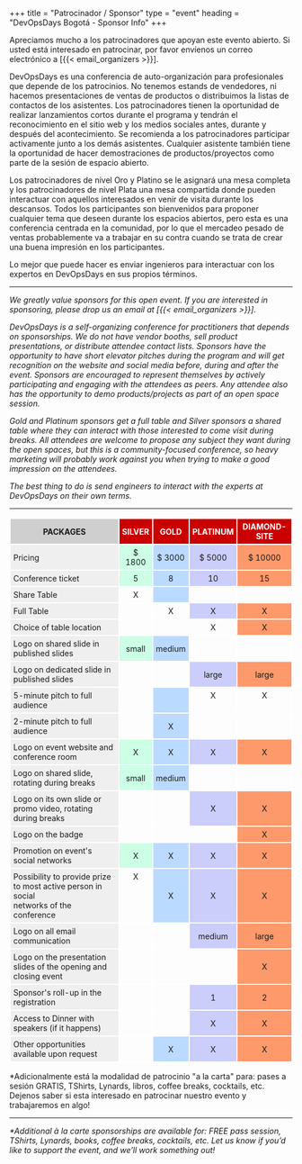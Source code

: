 +++
title = "Patrocinador / Sponsor"
type = "event"
heading = "DevOpsDays Bogotá - Sponsor Info"
+++

<style type="text/css">
.tg  {border-collapse:collapse;border-spacing:0;border:none;}
.tg td{font-size:14px;padding:5px 5px;border-style:solid;border-width:2px;border-color:#ffffff;overflow:hidden;word-break:normal;}
.tg th{font-size:14px;font-weight:normal;padding:5px 5px;border-style:solid;border-color:#ffffff;border-width:2px;overflow:hidden;word-break:normal;}
.tg .tg-y49x{background-color:#cb0000;color:#ffffff;vertical-align:top;text-align:center;vertical-align:middle}
.tg .tg-b44r{background-color:#cbcefb;vertical-align:top;text-align:center;vertical-align:middle}
.tg .tg-yzt1{background-color:#efefef;vertical-align:top;vertical-align:middle}
.tg .tg-mmvm{font-weight:bold;background-color:#cb0000;color:#ffffff;text-align:center;vertical-align:top;vertical-align:middle}
.tg .tg-n100{background-color:#CCFFE5;vertical-align:top;text-align:center;vertical-align:middle}
.tg .tg-i9b1{background-color:#fe996b;vertical-align:top;text-align:center;vertical-align:middle}
.tg .tg-mtwr{background-color:#bbdaff;vertical-align:top;text-align:center;vertical-align:middle}
.tg .tg-c7c7{font-weight:bold;background-color:#cfcfcf;text-align:center;vertical-align:middle}
.tg .tg-h7od{background-color:#cb0000;color:#ffffff;text-align:center;vertical-align:middle}
.tg .tg-yw4l{vertical-align:top;text-align:center}
.tg .tg-93t1{background-color:#68cbd0;vertical-align:top;text-align:center}
.tg .sold-out {text-decoration: line-through; color: #ccc; }
</style>

<p>Apreciamos mucho a los patrocinadores que apoyan este evento abierto. Si usted está interesado en patrocinar, por favor envíenos un correo electrónico a [{{< email_organizers >}}].</p>

DevOpsDays es una conferencia de auto-organización para profesionales que depende de los patrocinios. No tenemos estands de vendedores, ni hacemos presentaciones de ventas de productos o distribuimos la listas de contactos de los asistentes. Los patrocinadores tienen la oportunidad de realizar lanzamientos cortos durante el programa y tendrán el reconocimiento en el sitio web y los medios sociales antes, durante y después del acontecimiento. Se recomienda a los patrocinadores participar activamente junto a los demás asistentes. Cualquier asistente también tiene la oportunidad de hacer demostraciones de productos/proyectos como parte de la sesión de espacio abierto.

Los patrocinadores de nivel Oro y Platino se le asignará una mesa completa y los  patrocinadores de nivel Plata una mesa compartida donde pueden interactuar con aquellos interesados en venir de visita durante los descansos. Todos los participantes son bienvenidos para proponer cualquier tema que deseen durante los espacios abiertos, pero esta es una conferencia centrada en la comunidad, por lo que el mercadeo pesado de ventas probablemente va a trabajar en su contra cuando se trata de crear una buena impresión en los participantes.

Lo mejor que puede hacer es enviar ingenieros para interactuar con los expertos en DevOpsDays en sus propios términos.

<hr>

<p><i>We greatly value sponsors for this open event.  If you are interested in sponsoring, please drop us an email at [{{< email_organizers >}}].</i></p>

<i>DevOpsDays is a self-organizing conference for practitioners that depends on sponsorships. We do not have vendor booths, sell product presentations, or distribute attendee contact lists. Sponsors have the opportunity to have short elevator pitches during the program and will get recognition on the website and social media before, during and after the event. Sponsors are encouraged to represent themselves by actively participating and engaging with the attendees as peers. Any attendee also has the opportunity to demo products/projects as part of an open space session.

Gold and Platinum sponsors get a full table and Silver sponsors a shared table where they can interact with those interested to come visit during breaks. All attendees are welcome to propose any subject they want during the open spaces, but this is a community-focused conference, so heavy marketing will probably work against you when trying to make a good impression on the attendees.

The best thing to do is send engineers to interact with the experts at DevOpsDays on their own terms.</i>
<br>
<hr/>
<table class="tg">
  <tr>
    <th class="tg-c7c7" rowspan="1">PACKAGES</th>
    <th class="tg-mmvm">SILVER</th>
    <th class="tg-mmvm">GOLD</th>
    <th class="tg-mmvm">PLATINUM<br></th>
    <th class="tg-mmvm">DIAMOND-SITE<br></th>
  </tr>
  <tr>
    <td class="tg-yzt1">Pricing</td>
    <td class="tg-n100">$ 1800</td>
    <td class="tg-mtwr">$ 3000</td>
    <td class="tg-b44r">$ 5000</td>
    <td class="tg-i9b1">$ 10000</td>
  </tr>
  <tr>
    <td class="tg-yzt1">Conference ticket</td>
    <td class="tg-n100">5</td>
    <td class="tg-mtwr">8</td>
    <td class="tg-b44r">10</td>
    <td class="tg-i9b1">15</td>
  </tr>
  <tr>
    <td class="tg-yzt1">Share Table</td>
    <td class="tg-yw4l">X</td>
    <td class="tg-mtwr"></td>
    <td class="tg-yw4l"></td>
    <td class="tg-yw4l"></td>
  </tr>
  <tr>
    <td class="tg-yzt1">Full Table</td>
    <td class="tg-yw4l"></td>
    <td class="tg-yw4l">X</td>
    <td class="tg-b44r">X</td>
    <td class="tg-i9b1">X</td>
  </tr>
  <tr>
    <td class="tg-yzt1">Choice of table location</td>
    <td class="tg-yw4l"></td>
    <td class="tg-yw4l"></td>
    <td class="tg-yw4l">X</td>
    <td class="tg-i9b1">X</td>
  </tr>
  <tr>
    <td class="tg-yzt1">Logo on shared slide in published slides</td>
    <td class="tg-n100">small</td>
    <td class="tg-mtwr">medium</td>
    <td class="tg-yw4l"></td>
    <td class="tg-yw4l"></td>
  </tr>
  <tr>
    <td class="tg-yzt1">Logo on dedicated slide in published slides</td>
    <td class="tg-yw4l"></td>
    <td class="tg-yw4l"></td>
    <td class="tg-b44r">large</td>
    <td class="tg-i9b1">large</td>
  </tr>
  <tr>
      <td class="tg-yzt1">5-minute pitch to full audience</td>
      <td class="tg-yw4l"></td>
      <td class="tg-mtwr"></td>
      <td class="tg-yw4l">X</td>
      <td class="tg-yw4l">X</td>
  </tr>
  <tr>
      <td class="tg-yzt1">2-minute pitch to full audience</td>
      <td class="tg-yw4l"></td>
      <td class="tg-mtwr">X</td>
      <td class="tg-yw4l"></td>
      <td class="tg-yw4l"></td>
  </tr>
<!--  <tr>
      <td class="tg-yzt1">40-minute pitch to full audience</td>
      <td class="tg-yw4l"></td>
      <td class="tg-mtwr"></td>
      <td class="tg-yw4l"></td>
      <td class="tg-yw4l"></td>
  </tr> -->
  <tr>
      <td class="tg-yzt1">Logo on event website and conference room</td>
      <td class="tg-n100">X</td>
      <td class="tg-mtwr">X</td>
      <td class="tg-b44r">X</td>
      <td class="tg-i9b1">X</td>
  </tr>
  <tr>
      <td class="tg-yzt1">Logo on shared slide, rotating during breaks</td>
      <td class="tg-n100">small</td>
      <td class="tg-mtwr">medium</td>
      <td class="tg-yw4l"></td>
      <td class="tg-yw4l"></td>
  </tr>
  <tr>
    <td class="tg-yzt1">Logo on its own slide or promo video, rotating during breaks</td>
    <td class="tg-yw4l"></td>
    <td class="tg-yw4l"></td>
    <td class="tg-b44r">X</td>
    <td class="tg-i9b1">X</td>
  </tr>
  <tr>
    <td class="tg-yzt1">Logo on the badge</td>
    <td class="tg-yw4l"></td>
    <td class="tg-yw4l"></td>
    <td class="tg-yw4l"></td>
    <td class="tg-i9b1">X</td>
  </tr>
  <tr>
    <td class="tg-yzt1">Promotion on event's social networks</td>
    <td class="tg-n100">X</td>
    <td class="tg-mtwr">X</td>
    <td class="tg-b44r">X</td>
    <td class="tg-i9b1">X</td>
  </tr>
  <tr>
    <td class="tg-yzt1">Possibility to provide prize to most active person in social<br>networks of the conference</td>
    <td class="tg-yw4l">X</td>
    <td class="tg-mtwr">X</td>
    <td class="tg-b44r">X</td>
    <td class="tg-i9b1">X</td>
  </tr>
  <tr>
    <td class="tg-yzt1">Logo on all email communication</td>
    <td class="tg-yw4l"></td>
    <td class="tg-yw4l"></td>
    <td class="tg-b44r">medium</td>
    <td class="tg-i9b1">large</td>
  </tr>
  <tr>
    <td class="tg-yzt1">Logo on the presentation slides of the opening and closing event</td>
    <td class="tg-yw4l"></td>
    <td class="tg-yw4l"></td>
    <td class="tg-yw4l"></td>
    <td class="tg-i9b1">X</td>
  </tr>
  <tr>
    <td class="tg-yzt1">Sponsor's roll-up in the registration</td>
    <td class="tg-yw4l"></td>
    <td class="tg-yw4l"></td>
    <td class="tg-b44r">1</td>
    <td class="tg-i9b1">2</td>
  </tr>
  <tr>
    <td class="tg-yzt1">Access to Dinner with speakers (if it happens)</td>
    <td class="tg-yw4l"></td>
    <td class="tg-yw4l"></td>
    <td class="tg-b44r">X</td>
    <td class="tg-i9b1">X</td>
  </tr>
  <tr>
    <td class="tg-yzt1">Other opportunities available upon request</td>
    <td class="tg-yw4l"></td>
    <td class="tg-mtwr">X</td>
    <td class="tg-b44r">X</td>
    <td class="tg-i9b1">X</td>
  </tr>

</table>

*Adicionalmente está la modalidad de patrocinio "a la carta" para: pases a sesión GRATIS, TShirts, Lynards, libros, coffee breaks, cocktails, etc. Dejenos saber si esta interesado en patrocinar nuestro evento y trabajaremos en algo!
<hr>
<i>*Additional à la carte sponsorships are available for: FREE pass
session, TShirts, Lynards, books, coffee breaks, cocktails, etc. Let us know if you’d like
to support the event, and we’ll work something out!
<i>
